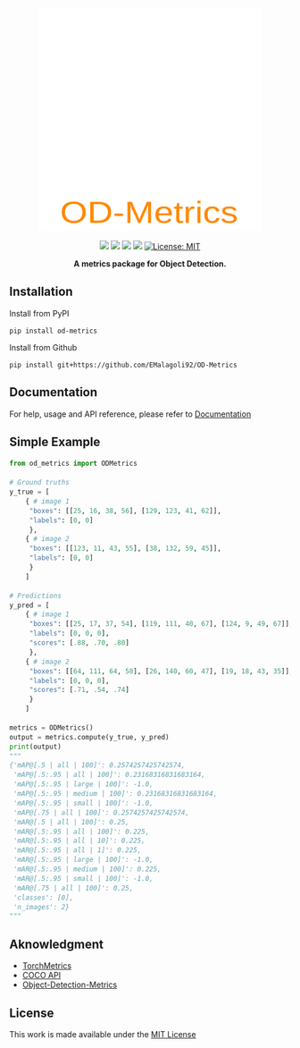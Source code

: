 <div align="center">
<picture>
  <source media="(prefers-color-scheme: dark)" srcset="https://github.com/EMalagoli92/Od-metrics/blob/main/docs/assets/logo_dark.svg">
  <source media="(prefers-color-scheme: light)" srcset="https://github.com/EMalagoli92/Od-metrics/blob/main/docs/assets/logo_light.svg">
  <img width="400" height="400" src="https://github.com/EMalagoli92/Od-metrics/blob/main/docs/assets/logo_dark.svg">
</picture>
</div>
<p align="center">
  <img src="https://img.shields.io/endpoint?url=https://gist.githubusercontent.com/EMalagoli92/3f159a4246243b883a5c817ca2d34baa/raw/unit_test.json?kill_cache=1" />
  <img src="https://img.shields.io/endpoint?url=https://gist.githubusercontent.com/EMalagoli92/d23fd688b541d4b303d2baa6ee87e51a/raw/mypy.json?kill_cache=1" />
  <img src="https://img.shields.io/endpoint?url=https://gist.githubusercontent.com/EMalagoli92/3ab4a977b9a0e4ccb7178dd1fa51e1b0/raw/pylint.json?kill_cache=1" />
  <img src="https://img.shields.io/endpoint?url=https://gist.githubusercontent.com/EMalagoli92/331395960725a4b47d4ca4977a24e949/raw/version.json?kill_cache=1" />
  <a href="https://github.com/EMalagoli92/OD-Metrics/blob/main/LICENSE">
    <img src="https://img.shields.io/badge/License-MIT-blue.svg?style=flat-square" alt="License: MIT">
  </a>
</p>

<p align="center">
  <strong>
    A metrics package for Object Detection.
  </strong>
</p>

## Installation
Install from PyPI
```
pip install od-metrics
```
Install from Github
```
pip install git+https://github.com/EMalagoli92/OD-Metrics
```

## Documentation
For help, usage and API reference, please refer to [Documentation](https://emalagoli92.github.io/OD-Metrics/)


## Simple Example

```python
from od_metrics import ODMetrics

# Ground truths
y_true = [
    { # image 1
     "boxes": [[25, 16, 38, 56], [129, 123, 41, 62]],
     "labels": [0, 0]
     },
    { # image 2
     "boxes": [[123, 11, 43, 55], [38, 132, 59, 45]],
     "labels": [0, 0]
     }
    ]

# Predictions
y_pred = [
    { # image 1
     "boxes": [[25, 17, 37, 54], [119, 111, 40, 67], [124, 9, 49, 67]],
     "labels": [0, 0, 0],
     "scores": [.88, .70, .80]
     },
    { # image 2
     "boxes": [[64, 111, 64, 58], [26, 140, 60, 47], [19, 18, 43, 35]],
     "labels": [0, 0, 0],
     "scores": [.71, .54, .74]
     }
    ]

metrics = ODMetrics()
output = metrics.compute(y_true, y_pred)
print(output)
"""
{'mAP@[.5 | all | 100]': 0.2574257425742574,
 'mAP@[.5:.95 | all | 100]': 0.23168316831683164,
 'mAP@[.5:.95 | large | 100]': -1.0,
 'mAP@[.5:.95 | medium | 100]': 0.23168316831683164,
 'mAP@[.5:.95 | small | 100]': -1.0,
 'mAP@[.75 | all | 100]': 0.2574257425742574,
 'mAR@[.5 | all | 100]': 0.25,
 'mAR@[.5:.95 | all | 100]': 0.225,
 'mAR@[.5:.95 | all | 10]': 0.225,
 'mAR@[.5:.95 | all | 1]': 0.225,
 'mAR@[.5:.95 | large | 100]': -1.0,
 'mAR@[.5:.95 | medium | 100]': 0.225,
 'mAR@[.5:.95 | small | 100]': -1.0,
 'mAR@[.75 | all | 100]': 0.25,
 'classes': [0],
 'n_images': 2}
"""
```


## Aknowledgment
- [TorchMetrics](https://github.com/Lightning-AI/torchmetrics)
- [COCO API](https://github.com/cocodataset/cocoapi)
- [Object-Detection-Metrics](https://github.com/rafaelpadilla/Object-Detection-Metrics)

## License
This work is made available under the [MIT License](https://github.com/EMalagoli92/OD-Metrics/blob/main/LICENSE)
